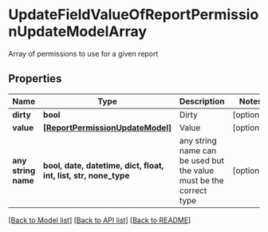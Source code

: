# UpdateFieldValueOfReportPermissionUpdateModelArray

Array of permissions to use for a given report

## Properties
Name | Type | Description | Notes
------------ | ------------- | ------------- | -------------
**dirty** | **bool** | Dirty | [optional] 
**value** | [**[ReportPermissionUpdateModel]**](ReportPermissionUpdateModel.md) | Value | [optional] 
**any string name** | **bool, date, datetime, dict, float, int, list, str, none_type** | any string name can be used but the value must be the correct type | [optional]

[[Back to Model list]](../README.md#documentation-for-models) [[Back to API list]](../README.md#documentation-for-api-endpoints) [[Back to README]](../README.md)


